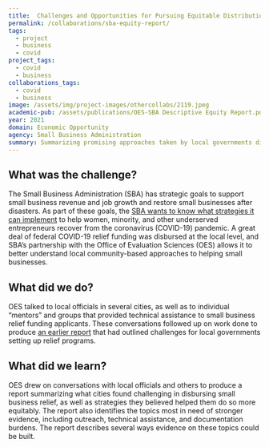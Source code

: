 ```yaml
---
title:  Challenges and Opportunities for Pursuing Equitable Distribution of Small Business Relief
permalink: /collaborations/sba-equity-report/
tags:
  - project
  - business
  - covid
project_tags:
  - covid
  - business
collaborations_tags: 
  - covid
  - business
image: /assets/img/project-images/othercollabs/2119.jpeg
academic-pub: /assets/publications/OES-SBA Descriptive Equity Report.pdf
year: 2021
domain: Economic Opportunity
agency: Small Business Administration
summary: Summarizing promising approaches taken by local governments disbursing COVID-19 relief 
---
```

## What was the challenge? 
The Small Business Administration (SBA) has strategic goals to support small business revenue and job growth and restore small businesses after disasters. As part of these goals, the <a href="https://www.sba.gov/sites/default/files/2021-06/FY2021_Enterprise_Learning_Agenda-508.pdf" target="_blank">SBA wants to know what strategies it can implement</a> to help women, minority, and other underserved entrepreneurs recover from the coronavirus (COVID-19) pandemic. A great deal of federal COVID-19 relief funding was disbursed at the local level, and SBA’s partnership with the Office of Evaluation Sciences (OES) allows it to better understand local community-based approaches to helping small businesses.

## What did we do? 
OES talked to local officials in several cities, as well as to individual “mentors” and groups that provided technical assistance to small business relief funding applicants. These conversations followed up on work done to produce <a href="https://oes.gsa.gov/collaborations/sba-grant-equity/" target="_blank">an earlier report</a> that had outlined challenges for local governments setting up relief programs.

## What did we learn?

OES drew on conversations with local officials and others to produce a report summarizing what cities found challenging in disbursing small business relief, as well as strategies they believed helped them do so more equitably. The report also identifies the topics most in need of stronger evidence, including outreach, technical assistance, and documentation burdens. The report describes several ways evidence on these topics could be built. 
